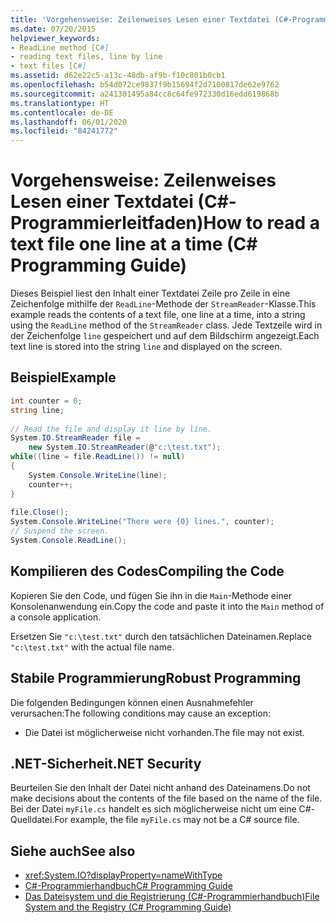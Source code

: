 ```yaml
---
title: 'Vorgehensweise: Zeilenweises Lesen einer Textdatei (C#-Programmierleitfaden)'
ms.date: 07/20/2015
helpviewer_keywords:
- ReadLine method [C#]
- reading text files, line by line
- text files [C#]
ms.assetid: d62e22c5-a13c-48db-af9b-f10c801b0cb1
ms.openlocfilehash: b54d072ce9837f9b15694f2d7100817de62e9762
ms.sourcegitcommit: a241301495a84cc8c64fe972330d16edd619868b
ms.translationtype: HT
ms.contentlocale: de-DE
ms.lasthandoff: 06/01/2020
ms.locfileid: "84241772"
---
```

# <a name="how-to-read-a-text-file-one-line-at-a-time-c-programming-guide"></a><span data-ttu-id="b8309-102">Vorgehensweise: Zeilenweises Lesen einer Textdatei (C#-Programmierleitfaden)</span><span class="sxs-lookup"><span data-stu-id="b8309-102">How to read a text file one line at a time (C# Programming Guide)</span></span>
<span data-ttu-id="b8309-103">Dieses Beispiel liest den Inhalt einer Textdatei Zeile pro Zeile in eine Zeichenfolge mithilfe der `ReadLine`-Methode der `StreamReader`-Klasse.</span><span class="sxs-lookup"><span data-stu-id="b8309-103">This example reads the contents of a text file, one line at a time, into a string using the `ReadLine` method of the `StreamReader` class.</span></span> <span data-ttu-id="b8309-104">Jede Textzeile wird in der Zeichenfolge `line` gespeichert und auf dem Bildschirm angezeigt.</span><span class="sxs-lookup"><span data-stu-id="b8309-104">Each text line is stored into the string `line` and displayed on the screen.</span></span>  
  
## <a name="example"></a><span data-ttu-id="b8309-105">Beispiel</span><span class="sxs-lookup"><span data-stu-id="b8309-105">Example</span></span>  
  
```csharp
int counter = 0;  
string line;  
  
// Read the file and display it line by line.  
System.IO.StreamReader file =
    new System.IO.StreamReader(@"c:\test.txt");  
while((line = file.ReadLine()) != null)  
{  
    System.Console.WriteLine(line);  
    counter++;  
}  
  
file.Close();  
System.Console.WriteLine("There were {0} lines.", counter);  
// Suspend the screen.  
System.Console.ReadLine();  
```  
  
## <a name="compiling-the-code"></a><span data-ttu-id="b8309-106">Kompilieren des Codes</span><span class="sxs-lookup"><span data-stu-id="b8309-106">Compiling the Code</span></span>  
 <span data-ttu-id="b8309-107">Kopieren Sie den Code, und fügen Sie ihn in die `Main`-Methode einer Konsolenanwendung ein.</span><span class="sxs-lookup"><span data-stu-id="b8309-107">Copy the code and paste it into the `Main` method of a console application.</span></span>  
  
 <span data-ttu-id="b8309-108">Ersetzen Sie `"c:\test.txt"` durch den tatsächlichen Dateinamen.</span><span class="sxs-lookup"><span data-stu-id="b8309-108">Replace `"c:\test.txt"` with the actual file name.</span></span>  
  
## <a name="robust-programming"></a><span data-ttu-id="b8309-109">Stabile Programmierung</span><span class="sxs-lookup"><span data-stu-id="b8309-109">Robust Programming</span></span>  
 <span data-ttu-id="b8309-110">Die folgenden Bedingungen können einen Ausnahmefehler verursachen:</span><span class="sxs-lookup"><span data-stu-id="b8309-110">The following conditions may cause an exception:</span></span>  
  
- <span data-ttu-id="b8309-111">Die Datei ist möglicherweise nicht vorhanden.</span><span class="sxs-lookup"><span data-stu-id="b8309-111">The file may not exist.</span></span>  
  
## <a name="net-security"></a><span data-ttu-id="b8309-112">.NET-Sicherheit</span><span class="sxs-lookup"><span data-stu-id="b8309-112">.NET Security</span></span>  
 <span data-ttu-id="b8309-113">Beurteilen Sie den Inhalt der Datei nicht anhand des Dateinamens.</span><span class="sxs-lookup"><span data-stu-id="b8309-113">Do not make decisions about the contents of the file based on the name of the file.</span></span> <span data-ttu-id="b8309-114">Bei der Datei `myFile.cs` handelt es sich möglicherweise nicht um eine C#-Quelldatei.</span><span class="sxs-lookup"><span data-stu-id="b8309-114">For example, the file `myFile.cs` may not be a C# source file.</span></span>  
  
## <a name="see-also"></a><span data-ttu-id="b8309-115">Siehe auch</span><span class="sxs-lookup"><span data-stu-id="b8309-115">See also</span></span>

- <xref:System.IO?displayProperty=nameWithType>
- [<span data-ttu-id="b8309-116">C#-Programmierhandbuch</span><span class="sxs-lookup"><span data-stu-id="b8309-116">C# Programming Guide</span></span>](../index.md)
- [<span data-ttu-id="b8309-117">Das Dateisystem und die Registrierung (C#-Programmierhandbuch)</span><span class="sxs-lookup"><span data-stu-id="b8309-117">File System and the Registry (C# Programming Guide)</span></span>](./index.md)
